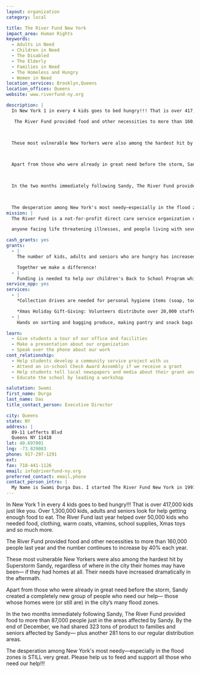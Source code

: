 ```yaml
---
layout: organization
category: local

title: The River Fund New York
impact_area: Human Rights
keywords: 
  - Adults in Need
  - Children in Need
  - The Disabled
  - The Elderly
  - Families in Need
  - The Homeless and Hungry
  - Women in Need
location_services: Brooklyn,Queens
location_offices: Queens
website: www.riverfund-ny.org

description: |
  In New York 1 in every 4 kids goes to bed hungry!!! That is over 417,000 kids just like you. Over 1,300,000 kids, adults and seniors look for help getting enough food to eat. The River Fund last year helped over 50,000 kids who needed food, clothing, warm coats, vitamins, school supplies, Xmas toys and so much more.

   The River Fund provided food and other necessities to more than 160,000 people last year and the number continues to  increase by 40% each year.

  

  These most vulnerable New Yorkers were also among the hardest hit by Superstorm Sandy, regardless of where in the city their homes may have been— if they had homes at all. Their needs have increased dramatically in the aftermath.

  

  Apart from those who were already in great need before the storm, Sandy created a completely new group of people who need our help— those whose homes were (or still are) in the city’s many flood zones.

  

  In the two months immediately following Sandy, The River Fund provided food to more than 87,000 people just in the areas affected by Sandy. By the end of December, we had shared 323 tons of product to families and seniors affected by Sandy— plus another 281 tons to our regular distribution areas.

  

  The desperation among New York's most needy—especially in the flood zones is STILL very great. Please help us to feed and support all those who need our help!!!
mission: |
  The River Fund is a not-for-profit direct care service organization dedicated to providing physical emotional and spiritual support to: the hungry, the homeless, children and adults living with HIV/AIDS ,

  anyone facing life threatening illnesses, and people living with severe physical and mental challenges.  Towards this end, we support and affirm all people with equal regard to age, gender, creed, ethnic origin and sexual orientation

cash_grants: yes
grants: 
  - |
    The number of kids, adults and seniors who are hungry has increased by over 50%. Weekly we serve over 1000 guests in need. Your support will help provide a three day supply of milk, rice, beans, juices, pasta, tuna fish, canned goods and the list goes on. A one-week bag of groceries costs about $10.00 per family. Help us feed more needy families.

    Together we make a difference!
  - |
    Funding is needed to help our children's Back to School Program which provides over 2,000 children with school bags, pencils, pens, erasers, rulers, crayons, paper etc.  and also socks, underwear,shirts and shoes. Supplies range for each student between $15 and $25 per student.
service_opp: yes
services: 
  - |
    *Collection drives are needed for personal hygiene items (soap, toothbrush, toothpaste, shampoo, deodorant, etc.)

    *Xmas Holiday Gift-Giving: Volunteers distribute over 20,000 stuffed animals, toys and other presents to children and adults in need. * Back-to-school items for over 2,000 children in need.
  - |
    Hands on sorting and bagging produce, making pantry and snack bags. On-site pantry every Saturday.

learn: 
  - Give students a tour of our office and facilities
  - Make a presentation about our organization
  - Speak over the phone about our work
cont_relationship: 
  - Help students develop a community service project with us
  - Attend an in-school Check Award Assembly if we receive a grant
  - Help students tell local newspapers and media about their grant and/or project with us
  - Educate the school by leading a workshop

salutation: Swami
first_name: Durga
last_name: Das
title_contact_person: Executive Director

city: Queens
state: NY
address: |
  89-11 Lefferts Blvd  
  Queens NY 11418
lat: 40.697001
lng: -73.829083
phone: 917-297-1291
ext: 
fax: 718-441-1126
email: info@riverfund-ny.org
preferred_contact: email,phone
contact_person_intro: |
  My Name is Swami Durga Das. I started The River Fund New York in 1991. My life's passion is to help those in need— especially children. For me there is nothing better than sharing and helping another person. We believe that "together we make a difference"— and working with Penny Harvest makes the difference.
---
```

In New York 1 in every 4 kids goes to bed hungry!!! That is over 417,000 kids just like you. Over 1,300,000 kids, adults and seniors look for help getting enough food to eat. The River Fund last year helped over 50,000 kids who needed food, clothing, warm coats, vitamins, school supplies, Xmas toys and so much more.

 The River Fund provided food and other necessities to more than 160,000 people last year and the number continues to  increase by 40% each year.



These most vulnerable New Yorkers were also among the hardest hit by Superstorm Sandy, regardless of where in the city their homes may have been— if they had homes at all. Their needs have increased dramatically in the aftermath.



Apart from those who were already in great need before the storm, Sandy created a completely new group of people who need our help— those whose homes were (or still are) in the city’s many flood zones.



In the two months immediately following Sandy, The River Fund provided food to more than 87,000 people just in the areas affected by Sandy. By the end of December, we had shared 323 tons of product to families and seniors affected by Sandy— plus another 281 tons to our regular distribution areas.



The desperation among New York's most needy—especially in the flood zones is STILL very great. Please help us to feed and support all those who need our help!!!